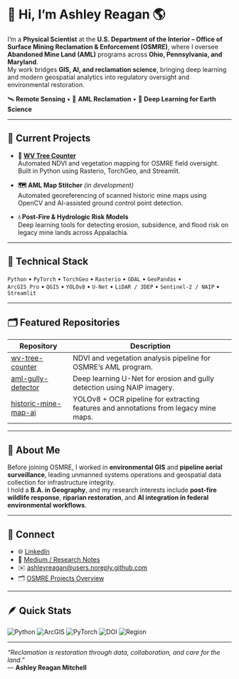 # 👋 Hi, I’m Ashley Reagan 🌎  

I’m a **Physical Scientist** at the **U.S. Department of the Interior – Office of Surface Mining Reclamation & Enforcement (OSMRE)**, where I oversee **Abandoned Mine Land (AML)** programs across **Ohio, Pennsylvania, and Maryland**.  
My work bridges **GIS, AI, and reclamation science**, bringing deep learning and modern geospatial analytics into regulatory oversight and environmental restoration.

🛰️ **Remote Sensing** • 🌲 **AML Reclamation** • 🤖 **Deep Learning for Earth Science**

---

## 🔬 Current Projects  

- **🌾 [WV Tree Counter](https://github.com/ashleyreagan/wv-tree-counter)**  
  Automated NDVI and vegetation mapping for OSMRE field oversight. Built in Python using Rasterio, TorchGeo, and Streamlit.

- **🗺️ AML Map Stitcher** *(in development)*  
  Automated georeferencing of scanned historic mine maps using OpenCV and AI-assisted ground control point detection.

- **💧 Post-Fire & Hydrologic Risk Models**  
  Deep learning tools for detecting erosion, subsidence, and flood risk on legacy mine lands across Appalachia.

---

## 🧰 Technical Stack  

`Python` • `PyTorch` • `TorchGeo` • `Rasterio` • `GDAL` • `GeoPandas` •  
`ArcGIS Pro` • `QGIS` • `YOLOv8` • `U-Net` • `LiDAR / 3DEP` • `Sentinel-2 / NAIP` • `Streamlit`  

---

## 🗂️ Featured Repositories  

| Repository | Description |
|-------------|-------------|
| [wv-tree-counter](https://github.com/ashleyreagan/wv-tree-counter) | NDVI and vegetation analysis pipeline for OSMRE’s AML program. |
| [aml-gully-detector](#) | Deep learning U-Net for erosion and gully detection using NAIP imagery. |
| [historic-mine-map-ai](#) | YOLOv8 + OCR pipeline for extracting features and annotations from legacy mine maps. |

---

## 🧭 About Me  

Before joining OSMRE, I worked in **environmental GIS** and **pipeline aerial surveillance**, leading unmanned systems operations and geospatial data collection for infrastructure integrity.  
I hold a **B.A. in Geography**, and my research interests include **post-fire wildlife response**, **riparian restoration**, and **AI integration in federal environmental workflows**.

---

## 💬 Connect  

- 🌐 [LinkedIn](#)  
- 🧠 [Medium / Research Notes](#)  
- ✉️ [ashleyreagan@users.noreply.github.com](mailto:ashleyreagan@users.noreply.github.com)  
- 🗂️ [OSMRE Projects Overview](#)

---

## 🪶 Quick Stats  

![Python](https://img.shields.io/badge/Python-3.10-blue)
![ArcGIS](https://img.shields.io/badge/ArcGIS-Pro-green)
![PyTorch](https://img.shields.io/badge/DeepLearning-PyTorch-red)
![DOI](https://img.shields.io/badge/Agency-OSMRE-blue)
![Region](https://img.shields.io/badge/Region-Northern%20Appalachia-orange)

---

_“Reclamation is restoration through data, collaboration, and care for the land.”_  
— **Ashley Reagan Mitchell**